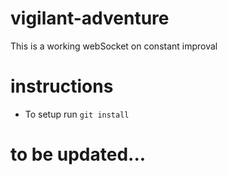 # vigilant-adventure
This is a working webSocket on constant improval
# instructions
  * To setup run 
  <code>git install</code>

# to be updated...
